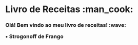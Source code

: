 <h1>Livro de Receitas :man_cook:

<h3>Olá! Bem vindo ao meu livro de receitas! :wave:

• Strogonoff de Frango
